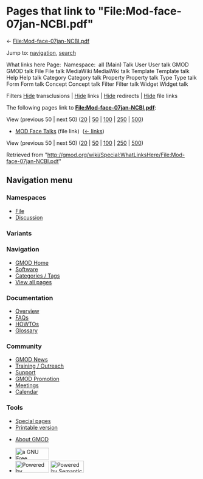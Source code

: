 <div id="mw-page-base" class="noprint">

</div>

<div id="mw-head-base" class="noprint">

</div>

<div id="content" class="mw-body" role="main">

<span id="top"></span>

<div id="mw-js-message" style="display:none;">

</div>



# <span dir="auto">Pages that link to "File:Mod-face-07jan-NCBI.pdf"</span>

<div id="bodyContent">

<div id="contentSub">

←
[File:Mod-face-07jan-NCBI.pdf](/wiki/File:Mod-face-07jan-NCBI.pdf "File:Mod-face-07jan-NCBI.pdf")

</div>

<div id="jump-to-nav" class="mw-jump">

Jump to: [navigation](#mw-navigation), [search](#p-search)

</div>

<div id="mw-content-text">

What links here Page:  Namespace:  all (Main) Talk User User talk GMOD
GMOD talk File File talk MediaWiki MediaWiki talk Template Template talk
Help Help talk Category Category talk Property Property talk Type Type
talk Form Form talk Concept Concept talk Filter Filter talk Widget
Widget talk

Filters
[Hide](/mediawiki/index.php?title=Special:WhatLinksHere/File:Mod-face-07jan-NCBI.pdf&hidetrans=1 "Special:WhatLinksHere/File:Mod-face-07jan-NCBI.pdf")
transclusions \|
[Hide](/mediawiki/index.php?title=Special:WhatLinksHere/File:Mod-face-07jan-NCBI.pdf&hidelinks=1 "Special:WhatLinksHere/File:Mod-face-07jan-NCBI.pdf")
links \|
[Hide](/mediawiki/index.php?title=Special:WhatLinksHere/File:Mod-face-07jan-NCBI.pdf&hideredirs=1 "Special:WhatLinksHere/File:Mod-face-07jan-NCBI.pdf")
redirects \|
[Hide](/mediawiki/index.php?title=Special:WhatLinksHere/File:Mod-face-07jan-NCBI.pdf&hideimages=1 "Special:WhatLinksHere/File:Mod-face-07jan-NCBI.pdf")
file links

The following pages link to
**[File:Mod-face-07jan-NCBI.pdf](/wiki/File:Mod-face-07jan-NCBI.pdf "File:Mod-face-07jan-NCBI.pdf")**:

View (previous 50 \| next 50)
([20](/mediawiki/index.php?title=Special:WhatLinksHere/File:Mod-face-07jan-NCBI.pdf&limit=20 "Special:WhatLinksHere/File:Mod-face-07jan-NCBI.pdf")
\|
[50](/mediawiki/index.php?title=Special:WhatLinksHere/File:Mod-face-07jan-NCBI.pdf&limit=50 "Special:WhatLinksHere/File:Mod-face-07jan-NCBI.pdf")
\|
[100](/mediawiki/index.php?title=Special:WhatLinksHere/File:Mod-face-07jan-NCBI.pdf&limit=100 "Special:WhatLinksHere/File:Mod-face-07jan-NCBI.pdf")
\|
[250](/mediawiki/index.php?title=Special:WhatLinksHere/File:Mod-face-07jan-NCBI.pdf&limit=250 "Special:WhatLinksHere/File:Mod-face-07jan-NCBI.pdf")
\|
[500](/mediawiki/index.php?title=Special:WhatLinksHere/File:Mod-face-07jan-NCBI.pdf&limit=500 "Special:WhatLinksHere/File:Mod-face-07jan-NCBI.pdf"))

- [MOD Face Talks](/wiki/MOD_Face_Talks "MOD Face Talks") (file link) ‎
  <span class="mw-whatlinkshere-tools">([←
  links](/mediawiki/index.php?title=Special:WhatLinksHere&target=MOD+Face+Talks "Special:WhatLinksHere"))</span>

View (previous 50 \| next 50)
([20](/mediawiki/index.php?title=Special:WhatLinksHere/File:Mod-face-07jan-NCBI.pdf&limit=20 "Special:WhatLinksHere/File:Mod-face-07jan-NCBI.pdf")
\|
[50](/mediawiki/index.php?title=Special:WhatLinksHere/File:Mod-face-07jan-NCBI.pdf&limit=50 "Special:WhatLinksHere/File:Mod-face-07jan-NCBI.pdf")
\|
[100](/mediawiki/index.php?title=Special:WhatLinksHere/File:Mod-face-07jan-NCBI.pdf&limit=100 "Special:WhatLinksHere/File:Mod-face-07jan-NCBI.pdf")
\|
[250](/mediawiki/index.php?title=Special:WhatLinksHere/File:Mod-face-07jan-NCBI.pdf&limit=250 "Special:WhatLinksHere/File:Mod-face-07jan-NCBI.pdf")
\|
[500](/mediawiki/index.php?title=Special:WhatLinksHere/File:Mod-face-07jan-NCBI.pdf&limit=500 "Special:WhatLinksHere/File:Mod-face-07jan-NCBI.pdf"))

</div>

<div class="printfooter">

Retrieved from
"<http://gmod.org/wiki/Special:WhatLinksHere/File:Mod-face-07jan-NCBI.pdf>"

</div>

<div id="catlinks" class="catlinks catlinks-allhidden">

</div>

<div class="visualClear">

</div>

</div>

</div>

<div id="mw-navigation">

## Navigation menu

<div id="mw-head">



<div id="left-navigation">

<div id="p-namespaces" class="vectorTabs" role="navigation"
aria-labelledby="p-namespaces-label">

### Namespaces

- <span id="ca-nstab-image"><a href="/wiki/File:Mod-face-07jan-NCBI.pdf" accesskey="c"
  title="View the file page [c]">File</a></span>
- <span id="ca-talk"><a
  href="/mediawiki/index.php?title=File_talk:Mod-face-07jan-NCBI.pdf&amp;action=edit&amp;redlink=1"
  accesskey="t"
  title="Discussion about the content page [t]">Discussion</a></span>

</div>

<div id="p-variants" class="vectorMenu emptyPortlet" role="navigation"
aria-labelledby="p-variants-label">

### 

### Variants[](#)

<div class="menu">

</div>

</div>

</div>

<div id="right-navigation">





</div>



</div>

</div>

</div>

<div id="mw-panel">

<div id="p-logo" role="banner">

<a href="/wiki/Main_Page"
style="background-image: url(http://gmod.org/images/GMOD-cogs.png);"
title="Visit the main page"></a>

</div>

<div id="p-Navigation" class="portal" role="navigation"
aria-labelledby="p-Navigation-label">

### Navigation

<div class="body">

- <span id="n-GMOD-Home">[GMOD Home](/wiki/Main_Page)</span>
- <span id="n-Software">[Software](/wiki/GMOD_Components)</span>
- <span id="n-Categories-.2F-Tags">[Categories /
  Tags](/wiki/Categories)</span>
- <span id="n-View-all-pages">[View all
  pages](/wiki/Special:AllPages)</span>

</div>

</div>

<div id="p-Documentation" class="portal" role="navigation"
aria-labelledby="p-Documentation-label">

### Documentation

<div class="body">

- <span id="n-Overview">[Overview](/wiki/Overview)</span>
- <span id="n-FAQs">[FAQs](/wiki/Category:FAQ)</span>
- <span id="n-HOWTOs">[HOWTOs](/wiki/Category:HOWTO)</span>
- <span id="n-Glossary">[Glossary](/wiki/Glossary)</span>

</div>

</div>

<div id="p-Community" class="portal" role="navigation"
aria-labelledby="p-Community-label">

### Community

<div class="body">

- <span id="n-GMOD-News">[GMOD News](/wiki/GMOD_News)</span>
- <span id="n-Training-.2F-Outreach">[Training /
  Outreach](/wiki/Training_and_Outreach)</span>
- <span id="n-Support">[Support](/wiki/Support)</span>
- <span id="n-GMOD-Promotion">[GMOD
  Promotion](/wiki/GMOD_Promotion)</span>
- <span id="n-Meetings">[Meetings](/wiki/Meetings)</span>
- <span id="n-Calendar">[Calendar](/wiki/Calendar)</span>

</div>

</div>

<div id="p-tb" class="portal" role="navigation"
aria-labelledby="p-tb-label">

### Tools

<div class="body">

- <span id="t-specialpages"><a href="/wiki/Special:SpecialPages" accesskey="q"
  title="A list of all special pages [q]">Special pages</a></span>
- <span id="t-print"><a
  href="/mediawiki/index.php?title=Special:WhatLinksHere/File:Mod-face-07jan-NCBI.pdf&amp;printable=yes"
  rel="alternate" accesskey="p"
  title="Printable version of this page [p]">Printable version</a></span>

</div>

</div>

</div>

</div>

<div id="footer" role="contentinfo">

- <span id="footer-places-about">[About
  GMOD](/wiki/GMOD:About "GMOD:About")</span>

<!-- -->

- <span id="footer-copyrightico">[<img src="http://www.gnu.org/graphics/gfdl-logo-small.png" width="88"
  height="31" alt="a GNU Free Documentation License" />](http://www.gnu.org/licenses/fdl-1.3.html)</span>
- <span id="footer-poweredbyico">[<img src="/mediawiki/skins/common/images/poweredby_mediawiki_88x31.png"
  width="88" height="31" alt="Powered by MediaWiki" />](//www.mediawiki.org/)
  [<img
  src="/mediawiki/extensions/SemanticMediaWiki/includes/../resources/images/smw_button.png"
  width="88" height="31" alt="Powered by Semantic MediaWiki" />](https://www.semantic-mediawiki.org/wiki/Semantic_MediaWiki)</span>

<div style="clear:both">

</div>

</div>
